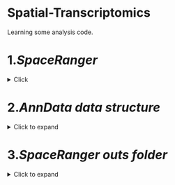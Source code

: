 # Spatial-Transcriptomics
Learning some analysis code.

# 1.***SpaceRanger***
<details>
<summary>Click</summary>


</details>



# 2.***AnnData data structure***
<details>
<summary>Click to expand</summary>

![AnnData](https://raw.githubusercontent.com/weiwei4396/Spatial-Transcriptomics/main/picture/anndata.jpg)
scverse 是一个专注于生命科学基础工具的组织和生态系统，最初聚焦于单细胞数据分析。它的优势在于出色的扩展性、灵活性以及与现有Python数据科学和机器学习工具的强大互操作性。

在scverse生态系统中, AnnData是用来将数据矩阵与这些注释关联起来的核心工具。为了提高效率, AnnData支持稀疏矩阵 (sparse matrices) 和部分读取(partial reading), 这样可以更快地处理大规模数据。AnnData在功能上与R生态系统中的数据结构 (比如Bioconductor的SummarizedExperiment或Seurat对象)相似, 但R包通常使用转置后的特征矩阵 (基因 x 细胞)。

在AnnData的核心中, 存储了一个稀疏或密集矩阵 (在scRNA-seq中就是计数矩阵), 称为X, 这个矩阵的维度是 obs_names x var_names (细胞 x 基因), 其中obs(观测值)对应细胞条形码, var(变量)对应基因标识符。 矩阵X被两个Pandas数据框(DataFrame)包围。其中obs保存细胞的注释信息, var保存基因的注释信息。 

AnnData还可以储存很多额外信息. 比如, 其他关于观测值和变量的多维数据(如UMAP) 储存在obsm和varm中, 图结构(比如细胞之间的关系或基因之间的关系)存储在obsp和varp中, 任何不适合其他槽位的非结构化数据都可以存储在uns中, 还可以通过layers存储矩阵X的额外值。例如, 可以在名为counts的层中存储未经标准化的原始计数数据, 而在默认的层中存储标准化后的数据。

[AnnData](https://mp.weixin.qq.com/s/0OFRSB3BZcNltHkp_1VG1Q)
</details>


# 3.***SpaceRanger outs folder***
<details>
<summary>Click to expand</summary>

![outs](https://github.com/weiwei4396/Spatial-Transcriptomics/blob/main/picture/SpaceRanger_outs.jpg)

使用 [SpaceRanger](https://www.cnblogs.com/huanping/p/16839765.html)

- filtered_feature_bc_matrix [folder] 跟单细胞一样的三个.gz文件，矩阵、基因名称和barcode名称。
- filtered_feature_bc_matrix.h5 本质上跟上面的文件夹存储的信息是一致的，都是空间转录组表达矩阵的信息。还包含了一些metadata信息，包括SpaceRanger版本信息，测序实验试剂信息等，直接读取这个h5文件包含的信息更多。
- spatial [folder] 这个文件夹中包含了几个文件，主要包含空转切片的图片信息。
  + detected_tissue_image.jpg：红色或者蓝色表示被测序捕获到的区域，灰色区域表示切片没有被测序捕获到的区域;
  + tissue_hires_image.png: 这两个图片都是对原始图片的下采样，方便对展示数据，不然图片太大了;
  + tissue_lowres_image.png: 更低分辨率的下采样;
  + scalefactors_json.json: 图片之间的数值转换关系;
  + tissue_positions_list.csv: 六列信息，barocode，spot是否在tissue里，spot所在的行，spot所在的列，细胞所在图像上的位置行和列(后两个);
  + aligned_tissue_image.jpg

</details>



